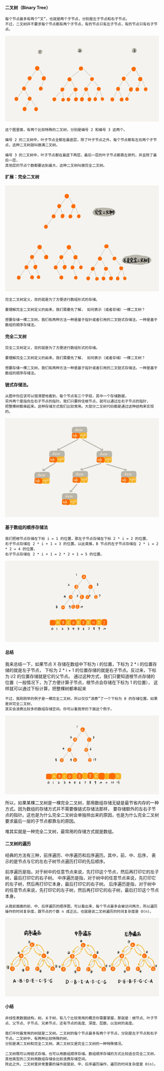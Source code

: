 
#### 二叉树（Binary Tree）
```
每个节点最多有两个“叉”，也就是两个子节点，分别是左子节点和右子节点。
不过，二叉树并不要求每个节点都有两个子节点，有的节点只有左子节点，有的节点只有右子节点。
```


![](./树3.png)
```
这个图里面，有两个比较特殊的二叉树，分别是编号 2 和编号 3 这两个。

编号 2 的二叉树中，叶子节点全都在最底层，除了叶子节点之外，每个节点都有左右两个子节点，这种二叉树就叫做满二叉树。

编号 3 的二叉树中，叶子节点都在最底下两层，最后一层的叶子节点都靠左排列，并且除了最后一层，
其他层的节点个数都要达到最大，这种二叉树叫做完全二叉树。
```
#### 扩展：完全二叉树
![](./树4.png)
```
完全二叉树定义，目的就是为了方便进行数组形式的存储。

要理解完全二叉树定义的由来，我们需要先了解， 如何表示（或者存储）一棵二叉树？

想要存储一棵二叉树，我们有两种方法一种是基于指针或者引用的二叉链式存储法，一种是基于数组的顺序存储法。
```

#### 完全二叉树
```
完全二叉树定义，目的就是为了方便进行数组形式的存储。

要理解完全二叉树定义的由来，我们需要先了解， 如何表示（或者存储）一棵二叉树？

想要存储一棵二叉树，我们有两种方法一种是基于指针或者引用的二叉链式存储法，一种是基于数组的顺序存储法。
```

#### 链式存储法。
```
从图中你应该可以很清楚地看到，每个节点有三个字段，其中一个存储数据，
另外两个是指向左右子节点的指针。我们只要拎住根节点，就可以通过左右子节点的指针，
把整棵树都串起来。这种存储方式我们比较常用。大部分二叉树代码都是通过这种结构来实现的。
```
![](./树5.png)

#### 基于数组的顺序存储法
```
我们把根节点存储在下标 i = 1 的位置，那左子节点存储在下标 2 * i = 2 的位置，
右子节点存储在 2 * i + 1 = 3 的位置。以此类推，B 节点的左子节点存储在 2 * i = 2 * 2 = 4 的位置，
右子节点存储在 2 * i + 1 = 2 * 2 + 1 = 5 的位置。
```
![](./树6.png)


#### 总结
我来总结一下，如果节点 X 存储在数组中下标为 i 的位置，下标为 2 * i 的位置存储的就是左子节点，
下标为 2 * i + 1 的位置存储的就是右子节点。反过来，下标为 i/2 的位置存储就是它的父节点。
通过这种方式，我们只要知道根节点存储的位置（一般情况下，为了方便计算子节点，根节点会存储在下标为 1 的位置），
这样就可以通过下标计算，把整棵树都串起来

```
不过，我刚刚举的例子是一棵完全二叉树，所以仅仅“浪费”了一个下标为 0 的存储位置。如果是非完全二叉树，
其实会浪费比较多的数组存储空间。你可以看我举的下面这个例子。
```
![](./树7.png)

所以，如果某棵二叉树是一棵完全二叉树，那用数组存储无疑是最节省内存的一种方式。因为数组的存储方式并不需要像链式存储法那样，
要存储额外的左右子节点的指针。这也是为什么完全二叉树会单独拎出来的原因，也是为什么完全二叉树要求最后一层的子节点都靠左的原因。

堆其实就是一种完全二叉树，最常用的存储方式就是数组。

#### 二叉树的遍历
经典的方法有三种，前序遍历、中序遍历和后序遍历。其中，前、中、后序，
表示的是节点与它的左右子树节点遍历打印的先后顺序。

前序遍历是指，对于树中的任意节点来说，先打印这个节点，然后再打印它的左子树，最后打印它的右子树。
中序遍历是指，对于树中的任意节点来说，先打印它的左子树，然后再打印它本身，最后打印它的右子树。
后序遍历是指，对于树中的任意节点来说，先打印它的左子树，然后再打印它的右子树，最后打印这个节点本身。
```
从我前面画的前、中、后序遍历的顺序图，可以看出来，每个节点最多会被访问两次，所以遍历操作的时间复杂度，跟节点的个数 n 成正比，也就是说二叉树遍历的时间复杂度是 O(n)。
```
![](./树8.png)


#### 小结
```
非线性表数据结构，树。关于树，有几个比较常用的概念你需要掌握，那就是：根节点、叶子节点、父节点、子节点、兄弟节点，还有节点的高度、深度、层数，以及树的高度。

我们平时最常用的树就是二叉树。二叉树的每个节点最多有两个子节点，分别是左子节点和右子节点。二叉树中，有两种比较特殊的树，
分别是满二叉树和完全二叉树。满二叉树又是完全二叉树的一种特殊情况。

二叉树既可以用链式存储，也可以用数组顺序存储。数组顺序存储的方式比较适合完全二叉树，其他类型的二叉树用数组存储会比较浪费存储空间。
除此之外，二叉树里非常重要的操作就是前、中、后序遍历操作，遍历的时间复杂度是 O(n)。
```